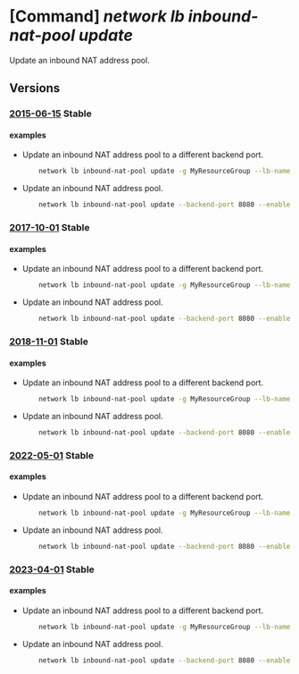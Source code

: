 # [Command] _network lb inbound-nat-pool update_

Update an inbound NAT address pool.

## Versions

### [2015-06-15](/Resources/mgmt-plane/L3N1YnNjcmlwdGlvbnMve30vcmVzb3VyY2Vncm91cHMve30vcHJvdmlkZXJzL21pY3Jvc29mdC5uZXR3b3JrL2xvYWRiYWxhbmNlcnMve30=/2015-06-15.xml) **Stable**

<!-- mgmt-plane /subscriptions/{}/resourcegroups/{}/providers/microsoft.network/loadbalancers/{} 2015-06-15 properties.inboundNatPools[] -->

#### examples

- Update an inbound NAT address pool to a different backend port.
    ```bash
        network lb inbound-nat-pool update -g MyResourceGroup --lb-name MyLb -n MyNatPool --protocol Tcp --backend-port 8080
    ```

- Update an inbound NAT address pool.
    ```bash
        network lb inbound-nat-pool update --backend-port 8080 --enable-tcp-reset true --frontend-port-range-end 89 --frontend-port-range-start 80 --lb-name MyLb --name MyNatPool --resource-group MyResourceGroup
    ```

### [2017-10-01](/Resources/mgmt-plane/L3N1YnNjcmlwdGlvbnMve30vcmVzb3VyY2Vncm91cHMve30vcHJvdmlkZXJzL21pY3Jvc29mdC5uZXR3b3JrL2xvYWRiYWxhbmNlcnMve30=/2017-10-01.xml) **Stable**

<!-- mgmt-plane /subscriptions/{}/resourcegroups/{}/providers/microsoft.network/loadbalancers/{} 2017-10-01 properties.inboundNatPools[] -->

#### examples

- Update an inbound NAT address pool to a different backend port.
    ```bash
        network lb inbound-nat-pool update -g MyResourceGroup --lb-name MyLb -n MyNatPool --protocol Tcp --backend-port 8080
    ```

- Update an inbound NAT address pool.
    ```bash
        network lb inbound-nat-pool update --backend-port 8080 --enable-tcp-reset true --frontend-port-range-end 89 --frontend-port-range-start 80 --lb-name MyLb --name MyNatPool --resource-group MyResourceGroup
    ```

### [2018-11-01](/Resources/mgmt-plane/L3N1YnNjcmlwdGlvbnMve30vcmVzb3VyY2Vncm91cHMve30vcHJvdmlkZXJzL21pY3Jvc29mdC5uZXR3b3JrL2xvYWRiYWxhbmNlcnMve30=/2018-11-01.xml) **Stable**

<!-- mgmt-plane /subscriptions/{}/resourcegroups/{}/providers/microsoft.network/loadbalancers/{} 2018-11-01 properties.inboundNatPools[] -->

#### examples

- Update an inbound NAT address pool to a different backend port.
    ```bash
        network lb inbound-nat-pool update -g MyResourceGroup --lb-name MyLb -n MyNatPool --protocol Tcp --backend-port 8080
    ```

- Update an inbound NAT address pool.
    ```bash
        network lb inbound-nat-pool update --backend-port 8080 --enable-tcp-reset true --frontend-port-range-end 89 --frontend-port-range-start 80 --lb-name MyLb --name MyNatPool --resource-group MyResourceGroup
    ```

### [2022-05-01](/Resources/mgmt-plane/L3N1YnNjcmlwdGlvbnMve30vcmVzb3VyY2Vncm91cHMve30vcHJvdmlkZXJzL21pY3Jvc29mdC5uZXR3b3JrL2xvYWRiYWxhbmNlcnMve30=/2022-05-01.xml) **Stable**

<!-- mgmt-plane /subscriptions/{}/resourcegroups/{}/providers/microsoft.network/loadbalancers/{} 2022-05-01 properties.inboundNatPools[] -->

#### examples

- Update an inbound NAT address pool to a different backend port.
    ```bash
        network lb inbound-nat-pool update -g MyResourceGroup --lb-name MyLb -n MyNatPool --protocol Tcp --backend-port 8080
    ```

- Update an inbound NAT address pool.
    ```bash
        network lb inbound-nat-pool update --backend-port 8080 --enable-tcp-reset true --frontend-port-range-end 89 --frontend-port-range-start 80 --lb-name MyLb --name MyNatPool --resource-group MyResourceGroup
    ```

### [2023-04-01](/Resources/mgmt-plane/L3N1YnNjcmlwdGlvbnMve30vcmVzb3VyY2Vncm91cHMve30vcHJvdmlkZXJzL21pY3Jvc29mdC5uZXR3b3JrL2xvYWRiYWxhbmNlcnMve30=/2023-04-01.xml) **Stable**

<!-- mgmt-plane /subscriptions/{}/resourcegroups/{}/providers/microsoft.network/loadbalancers/{} 2023-04-01 properties.inboundNatPools[] -->

#### examples

- Update an inbound NAT address pool to a different backend port.
    ```bash
        network lb inbound-nat-pool update -g MyResourceGroup --lb-name MyLb -n MyNatPool --protocol Tcp --backend-port 8080
    ```

- Update an inbound NAT address pool.
    ```bash
        network lb inbound-nat-pool update --backend-port 8080 --enable-tcp-reset true --frontend-port-range-end 89 --frontend-port-range-start 80 --lb-name MyLb --name MyNatPool --resource-group MyResourceGroup
    ```
